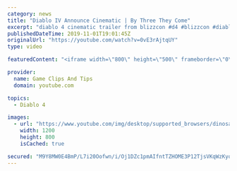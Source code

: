 ```yaml
---
category: news
title: "Diablo IV Announce Cinematic | By Three They Come"
excerpt: "diablo 4 cinematic trailer from blizzcon #d4 #blizzcon #diablo."
publishedDateTime: 2019-11-01T19:01:45Z
originalUrl: "https://youtube.com/watch?v=0vE3rAjtqUY"
type: video

featuredContent: "<iframe width=\"800\" height=\"500\" frameborder=\"0\" src=\"https://www.youtube.com/embed/0vE3rAjtqUY\" allow=\"accelerometer; autoplay; encrypted-media; gyroscope; picture-in-picture\" allowfullscreen></iframe>"

provider:
  name: Game Clips And Tips
  domain: youtube.com

topics:
  - Diablo 4

images:
  - url: "https://www.youtube.com/img/desktop/supported_browsers/dinosaur.png"
    width: 1200
    height: 800
    isCached: true

secured: "M9Y8MW0E4BmP/L7i20Oofwn/i/Oj1DZc1pmAIfntTZHOME3P12TjsVKqWzKyqR0/6YQ3XgsLQdJzurNhZQfyd3Y0TDnKBwKHdy10HZmNTrBBwepUESnLQZ+70L5Yj/m86Wg8kP9rAaJtTHomDejoQjM8Ho/VktMZw3XqT/BwcZxvzBbOdhxjesdk/fC/qXIRSOGLEYV00ELpSF3NW4+Tz6DhagVmG0ay26KDRIkCZDTnwym9RSK24Qbb6X2hX4kJEwTnISR1H9R67uijHKLLxBSyNKn8kx6tBr8shYd9CvjUWZYriFV20kTkLYpNMilcR9vMOdlREA6kF0/XlNtf1AjW8YK5SVaK/DOjkJltPhUfFRSA/viSsXrtx947aN0DQvBsvFT3/6PDd7gR1tGHkg==;6mRNfEzcUjDls0BhQNSueA=="
---
```


